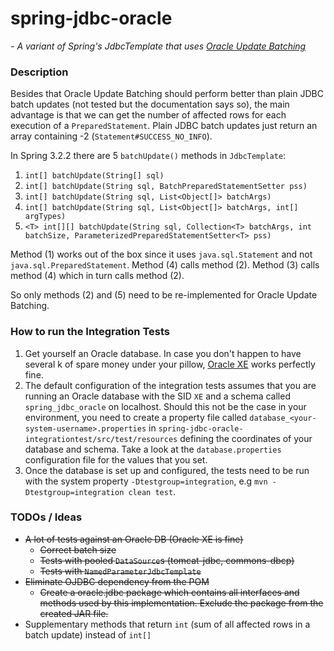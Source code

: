 # spring-jdbc-oracle
*- A variant of Spring's JdbcTemplate that uses [Oracle Update Batching](http://docs.oracle.com/cd/B28359_01/java.111/b31224/oraperf.htm#autoId2)*

### Description
Besides that Oracle Update Batching should perform better than plain JDBC batch updates (not tested but the documentation says so), the main advantage is that we can get the number of affected rows for each execution of a `PreparedStatement`. Plain JDBC batch updates just return an array containing -2 (`Statement#SUCCESS_NO_INFO`).

In Spring 3.2.2 there are 5 `batchUpdate()` methods in `JdbcTemplate`:

1. `int[] batchUpdate(String[] sql)`
2. `int[] batchUpdate(String sql, BatchPreparedStatementSetter pss)`
3. `int[] batchUpdate(String sql, List<Object[]> batchArgs)`
4. `int[] batchUpdate(String sql, List<Object[]> batchArgs, int[] argTypes)`
5. `<T> int[][] batchUpdate(String sql, Collection<T> batchArgs, int batchSize, ParameterizedPreparedStatementSetter<T> pss)`

Method (1) works out of the box since it uses `java.sql.Statement` and not `java.sql.PreparedStatement`. Method (4) calls method (2). Method (3) calls method (4) which in turn calls method (2).

So only methods (2) and (5) need to be re-implemented for Oracle Update Batching.

### How to run the Integration Tests
1. Get yourself an Oracle database. In case you don't happen to have several k of spare money under your pillow, [Oracle XE](http://www.oracle.com/technetwork/products/express-edition/overview/index.html) works perfectly fine.
1. The default configuration of the integration tests assumes that you are running an Oracle database with the SID `XE` and a schema called `spring_jdbc_oracle` on localhost. Should this not be the case in your environment, you need to create a property file called `database_<your-system-username>.properties` in `spring-jdbc-oracle-integrationtest/src/test/resources` defining the coordinates of your database and schema. Take a look at the `database.properties` configuration file for the values that you set.
1. Once the database is set up and configured, the tests need to be run with the system property `-Dtestgroup=integration`, e.g `mvn -Dtestgroup=integration clean test`.

### TODOs / Ideas
* ~~A lot of tests against an Oracle DB (Oracle XE is fine)~~
  * ~~Correct batch size~~
  * ~~Tests with pooled `DataSource`s (tomcat-jdbc, commons-dbcp)~~
  * ~~Tests with `NamedParameterJdbcTemplate`~~
* ~~Eliminate OJDBC dependency from the POM~~
    * ~~Create a oracle.jdbc package which contains all interfaces and methods used by this implementation. Exclude the package from the created JAR file.~~
* Supplementary methods that return `int` (sum of all affected rows in a batch update) instead of `int[]`
